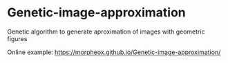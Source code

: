 # Genetic-image-approximation
Genetic algorithm to generate aproximation of images with geometric figures

Online example: https://morpheox.github.io/Genetic-image-approximation/
